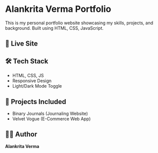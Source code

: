 # Alankrita Verma Portfolio

This is my personal portfolio website showcasing my skills, projects, and background. Built using HTML, CSS, JavaScript.

## 🔗 Live Site


## 🛠️ Tech Stack
- HTML, CSS, JS
- Responsive Design
- Light/Dark Mode Toggle

## 🚀 Projects Included
- Binary Journals (Journaling Website)
- Velvet Vogue (E-Commerce Web App)

## 👩‍💻 Author
**Alankrita Verma**
